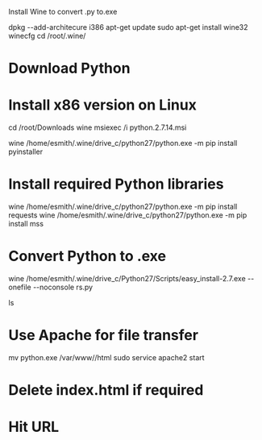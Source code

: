 Install Wine to convert .py to.exe

dpkg --add-architecure i386
apt-get update
sudo apt-get install wine32
winecfg
cd /root/.wine/

# Download Python
# Install x86 version on Linux
cd /root/Downloads
wine msiexec /i python.2.7.14.msi

wine /home/esmith/.wine/drive_c/python27/python.exe -m pip install pyinstaller

# Install required Python libraries
wine /home/esmith/.wine/drive_c/python27/python.exe -m pip install requests
wine /home/esmith/.wine/drive_c/python27/python.exe -m pip install mss

# Convert Python to .exe
wine /home/esmith/.wine/drive_c/Python27/Scripts/easy_install-2.7.exe --onefile --noconsole rs.py

ls


# Use Apache for file transfer
mv python.exe /var/www//html
sudo service apache2 start
# Delete index.html if required
# Hit URL
